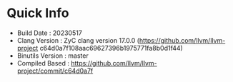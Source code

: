 # Quick Info
* Build Date : 20230517
* Clang Version : ZyC clang version 17.0.0 (https://github.com/llvm/llvm-project c64d0a7f108aac69627396b1975771fa8b0d1f44)
* Binutils Version : master
* Compiled Based : https://github.com/llvm/llvm-project/commit/c64d0a7f

